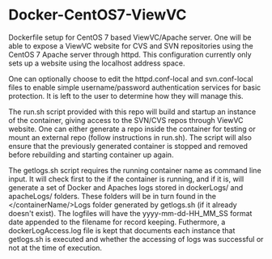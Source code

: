 # Docker-CentOS7-ViewVC
Dockerfile setup for CentOS 7 based ViewVC/Apache server. One will be able to expose a ViewVC website for CVS and SVN repositories using the CentOS 7 Apache server through httpd. This configuration currently only sets up a website using the localhost address space. 

One can optionally choose to edit the httpd.conf-local and svn.conf-local files to enable simple username/password authentication services for basic protection. It is left to the user to determine how they will manage this.

The run.sh script provided with this repo will build and startup an instance of the container, giving access to the SVN/CVS repos through ViewVC website. One can either generate a repo inside the container for testing or mount an external repo (follow instructions in run.sh). The script will also ensure that the previously generated container is stopped and removed before rebuilding and starting container up again.

The getlogs.sh script requires the running container name as command line input. It will check first to the if the container is running, and if it is, will generate a set of Docker and Apaches logs stored in dockerLogs/ and apacheLogs/ folders. These folders will be in turn found in the </containerName/>Logs folder generated by getlogs.sh (if it already doesn't exist). The logfiles will have the yyyy-mm-dd-HH_MM_SS format date appended to the filename for record keeping. Futhermore, a dockerLogAccess.log file is kept that documents each instance that getlogs.sh is executed and whether the accessing of logs was successful or not at the time of execution.
 
